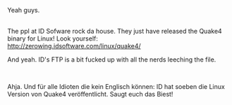 <html><body><p>Yeah guys.<br>

<br>

The ppl at ID Sofware rock da house. They just have released the Quake4 binary for Linux! Look yourself: <a href="http://zerowing.idsoftware.com/linux/quake4/">http://zerowing.idsoftware.com/linux/quake4/</a><br>

And yeah. ID's FTP is a bit fucked up with all the nerds leeching the file. <br>

<br>

Ahja. Und für alle Idioten die kein Englisch können: ID hat soeben die Linux Version von Quake4 veröffentlicht. Saugt euch das Biest!</p></body></html>